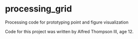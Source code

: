 # processing_grid
Processing code for prototyping point and figure visualization

Code for this project was written by Alfred Thompson III, age 12.
